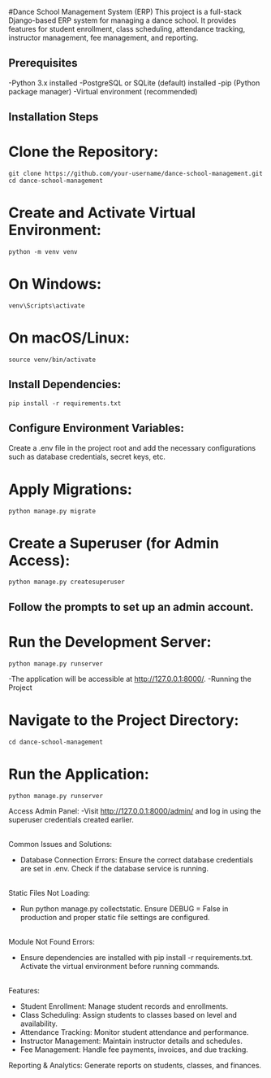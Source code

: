 #Dance School Management System (ERP)
This project is a full-stack Django-based ERP system for managing a dance school. It provides features for student enrollment, class scheduling, attendance tracking, instructor management, fee management, and reporting.

## Prerequisites
-Python 3.x installed
-PostgreSQL or SQLite (default) installed
-pip (Python package manager)
-Virtual environment (recommended)

## Installation Steps

# Clone the Repository:
    git clone https://github.com/your-username/dance-school-management.git
    cd dance-school-management
# Create and Activate Virtual Environment:
    python -m venv venv
# On Windows:
    venv\Scripts\activate
# On macOS/Linux:
    source venv/bin/activate

##  Install Dependencies:
    pip install -r requirements.txt

## Configure Environment Variables:
Create a .env file in the project root and add the necessary configurations such as database credentials, secret keys, etc.

# Apply Migrations:
    python manage.py migrate
# Create a Superuser (for Admin Access):
    python manage.py createsuperuser

## Follow the prompts to set up an admin account.
# Run the Development Server:
    python manage.py runserver

-The application will be accessible at http://127.0.0.1:8000/.
-Running the Project

# Navigate to the Project Directory:
    cd dance-school-management

# Run the Application:
    python manage.py runserver

Access Admin Panel:
-Visit http://127.0.0.1:8000/admin/ and log in using the superuser credentials created earlier.
<br><br>

Common Issues and Solutions:
* Database Connection Errors:
Ensure the correct database credentials are set in .env.
Check if the database service is running.
<br><br>

Static Files Not Loading:
* Run python manage.py collectstatic.
Ensure DEBUG = False in production and proper static file settings are configured.
<br><br>

Module Not Found Errors:
* Ensure dependencies are installed with pip install -r requirements.txt.
Activate the virtual environment before running commands.
<br><br>

Features:<br>
* Student Enrollment: Manage student records and enrollments.<br>
* Class Scheduling: Assign students to classes based on level and availability.<br>
* Attendance Tracking: Monitor student attendance and performance.<br>
* Instructor Management: Maintain instructor details and schedules.<br>
* Fee Management: Handle fee payments, invoices, and due tracking.<br>

Reporting & Analytics: Generate reports on students, classes, and finances.
